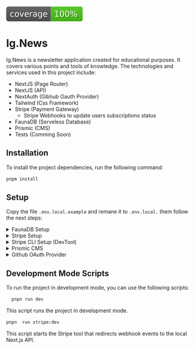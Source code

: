 ![Coverage](./coverage/badges.svg)

# Ig.News

Ig.News is a newsletter application created for educational purposes. It covers
various points and tools of knowledge. The technologies and services
used in this project include:

- NextJS (Page Router)
- NextJS (API)
- NextAuth (Gibhub Oauth Provider)
- Tailwind (Css Framework)
- Stripe (Payment Gateway)
  - Stripe Webhooks to update users subscriptions status
- FaunaDB (Serveless Database)
- Prismic (CMS)
- Tests (Comming Soon)

## Installation

To install the project dependencies, run the following command:

```bash
pnpm install
```

## Setup

Copy the file `.env.local.example` and remane it to `.env.local.` them follow the
next steps:

<details>
  <summary>
    FaunaDB Setup
  </summary>
  <br/>

To set up FaunaDB:

1. Go to the FaunaDB Dashboard web page and create a new database.
2. Configure the following collections:
   - Collection: `users`
     - Schema: { `email`: string, `stripe_customer_id`: string }
   - Collection: `subscriptions`
     - Schema: { `id`: string, `userId`: Ref(Collection(`users`), id),
       `status`: string, `price_id`: string }
3. Configure the following indexes:

   - Index: `user_by_stripe_customer_id`

     - Source collection: `users`
     - Terms: data.stripe_customer_id

   - Index: `user_by_email`

     - Source collection: `users`
     - Terms: `data.email`

   - Index: `subscription_by_user_ref`

     - Source collection: `subscriptions`
     - Terms: `data.userId`

   - Index: `subscription_by_status`

     - Source collection: `subscriptions`
     - Terms: `data.status`

   - Index: `subscription_by_id`

     - Source collection: `subscriptions`
     - Terms: `data.id`

4. Obtain the FaunaDB secret key:
   - In FaunaDB Dashboard, go to the dabatabase page > `Settings` >
     `Security` > `Database keys`.
   - Create a secret key and copy its value.
5. Set the `FAUNADB_SECRET_KEY` environment variable in the `.env.local` file
   to the secret key obtained in the previous step.

create a secret copy the value and:

on the file `.env.local` assign the var `FAUNADB_SECRET_KEY`.

</details>

<details>
  <summary> Stripe Setup </summary>

1. Open the [stripe website](https://stripe.com/) and login to your account.
2. Navigate to the Dashboard page.
3. Go to the `Products` tab and click on `Add Product`.
4. Fill in the necessary information for the product, including its name.
5. In the pricing section, select `Standard price` and set the price with a
   billing period of `Monthly`.
6. Save the changes.
7. Obtain the Stripe secret key
   - In the Stripe Dashboard, go to the Developers page > API Keys.
   - Copy the `Secret Key` from the Standard Keys section.
8. Set the `STRIPE_SECRET_KEY` environment variable in the `.env.local` file to
   the secret key obtained in the previous step.

</details>

<details>
  <summary> Stripe CLI Setup (DevTool) </summary>

The Stripe CLI is required in development mode to listen to Stripe WebHooks
events and forward them to the local server.

Follow these steps to set up the Stripe CLI:

[documentation](https://stripe.com/docs/stripe-cli)

1. Login to your Stripe account by running the following command in the terminal:

```bash
stripe login
```

2. Hit enter to open the integration link in the browser, accept the integration,
   and then check the terminal for the returned key.

3. Paste the returned key value into the `.env.local` file, assigning it to the
   `STRIPE_WEBHOOK_SECRET_KEY` variable.

4. Start the webhook listener to redirect events to the local server in
   development mode by running the following command:

```bash
pnpm stripe:dev
```

</details>

<details>
  <summary> Prismic CMS </summary>

### [Prismic Slice Machine](https://prismic.io/slice-machine)

Prismic Slice Machine is a development tool used to build `Page types`,
`Custom types`, and `Slices`. In this project, only a `Custom type` named `Post`
is used.

_To use `Slices` and `Page types`, follow the documentation._

To start Prismic Slice Machine, run the following command:

```bash
 pnpm slicemachine
```

It will run at [port 9999](http://localhost:9999)

### [Prismic Dashboard](https://prismic.io/dashboard)

To create **Posts**:

1. Login to the Prismic Dashboard.
2. Select the repository.
3. Go to the `Work` tab and click on `Create New`.
4. Fill in the fields for `title` and `content`.
5. Click on the `Publish` button.

The created post will now be available in the project and can be fetched using
the Prismic API request.

</details>

<details>
  <summary>Github OAuth Provider</summary>
  <br/>
  To set up the GitHub OAuth provider, follow these steps:

1. Login to your GitHub account and go to the repository that will be the app's
   OAuth host.
2. Navigate to Settings > Developer Settings > GitHub Apps > New GitHub App.
3. Fill in the required data for the GitHub App. For the homepage URL, you can
   use `http://localhost:3000`, and for the Authorization callback URL, use
   `http://localhost:3000/api/auth/callback/github` in development mode.
4. Click on `Create GitHub App`.
5. Take note of the `Client ID` and `Client Secret` provided by GitHub.
6. In the `.env.local` file, set the `GITHUB_ID` variable to the Client ID
   obtained in the previous step, and set the `GITHUB_SECRET_KEY` variable to
   the Client Secret.

</details>

## Development Mode Scripts

To run the project in development mode, you can use the following scripts:

```bash
  pnpn run dev
```

This script runs the project in development mode.

```bash
pnpn  run stripe:dev
```

This script starts the Stripe tool that redirects webhook events to the local
Next.js API.
